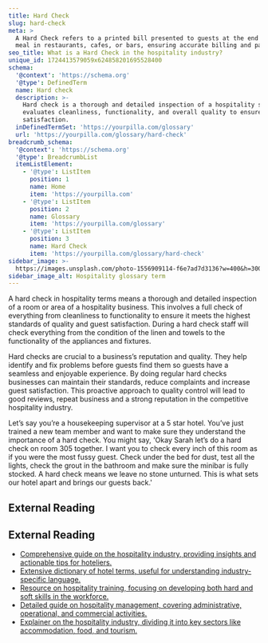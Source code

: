 ```yaml
---
title: Hard Check
slug: hard-check
meta: >
  A Hard Check refers to a printed bill presented to guests at the end of their
  meal in restaurants, cafes, or bars, ensuring accurate billing and payment.
seo_title: What is a Hard Check in the hospitality industry?
unique_id: 1724413579059x624858201695528400
schema:
  '@context': 'https://schema.org'
  '@type': DefinedTerm
  name: Hard check
  description: >-
    Hard check is a thorough and detailed inspection of a hospitality space that
    evaluates cleanliness, functionality, and overall quality to ensure guest
    satisfaction.
  inDefinedTermSet: 'https://yourpilla.com/glossary'
  url: 'https://yourpilla.com/glossary/hard-check'
breadcrumb_schema:
  '@context': 'https://schema.org'
  '@type': BreadcrumbList
  itemListElement:
    - '@type': ListItem
      position: 1
      name: Home
      item: 'https://yourpilla.com'
    - '@type': ListItem
      position: 2
      name: Glossary
      item: 'https://yourpilla.com/glossary'
    - '@type': ListItem
      position: 3
      name: Hard Check
      item: 'https://yourpilla.com/glossary/hard-check'
sidebar_image: >-
  https://images.unsplash.com/photo-1556909114-f6e7ad7d3136?w=400&h=300&fit=crop&auto=format
sidebar_image_alt: Hospitality glossary term
---
```


A hard check in hospitality terms means a thorough and detailed inspection of a room or area of a hospitality business. This involves a full check of everything from cleanliness to functionality to ensure it meets the highest standards of quality and guest satisfaction. During a hard check staff will check everything from the condition of the linen and towels to the functionality of the appliances and fixtures.

Hard checks are crucial to a business’s reputation and quality. They help identify and fix problems before guests find them so guests have a seamless and enjoyable experience. By doing regular hard checks businesses can maintain their standards, reduce complaints and increase guest satisfaction. This proactive approach to quality control will lead to good reviews, repeat business and a strong reputation in the competitive hospitality industry.

Let’s say you’re a housekeeping supervisor at a 5 star hotel. You’ve just trained a new team member and want to make sure they understand the importance of a hard check. You might say, 'Okay Sarah let’s do a hard check on room 305 together. I want you to check every inch of this room as if you were the most fussy guest. Check under the bed for dust, test all the lights, check the grout in the bathroom and make sure the minibar is fully stocked. A hard check means we leave no stone unturned. This is what sets our hotel apart and brings our guests back.'

## External Reading



## External Reading

*   [Comprehensive guide on the hospitality industry, providing insights and actionable tips for hoteliers.](https://www.siteminder.com/r/hospitality-industry/)
*   [Extensive dictionary of hotel terms, useful for understanding industry-specific language.](https://www.socialtables.com/blog/hospitality/hotel-terms-dictionary/)
*   [Resource on hospitality training, focusing on developing both hard and soft skills in the workforce.](https://disprz.ai/blog/hospitality-workforce-training)
*   [Detailed guide on hospitality management, covering administrative, operational, and commercial activities.](https://hospitalityinsights.ehl.edu/hospitality-management)
*   [Explainer on the hospitality industry, dividing it into key sectors like accommodation, food, and tourism.](https://www.revfine.com/what-is-hospitality/)
